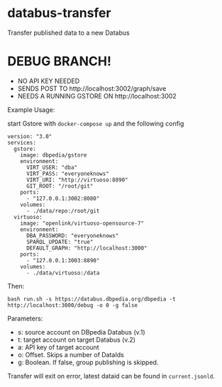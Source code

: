 # databus-transfer
Transfer published data to a new Databus

# DEBUG BRANCH!

* NO API KEY NEEDED
* SENDS POST TO http://localhost:3002/graph/save
* NEEDS A RUNNING GSTORE ON http://localhost:3002

Example Usage:

start Gstore with `docker-compose up` and the following config

```
version: "3.0"
services:
  gstore:
    image: dbpedia/gstore
    environment: 
      VIRT_USER: "dba"
      VIRT_PASS: "everyoneknows"
      VIRT_URI: "http://virtuoso:8890"
      GIT_ROOT: "/root/git"
    ports:
      - "127.0.0.1:3002:8080"
    volumes:
      - ./data/repo:/root/git
  virtuoso:
    image: "openlink/virtuoso-opensource-7"
    environment:
      DBA_PASSWORD: "everyoneknows"
      SPARQL_UPDATE: "true"
      DEFAULT_GRAPH: "http://localhost:3000"
    ports:
      - "127.0.0.1:3003:8890"
    volumes: 
      - ./data/virtuoso:/data
```

Then:
```
bash run.sh -s https://databus.dbpedia.org/dbpedia -t http://localhost:3000/debug -o 0 -g false
```

Parameters:
* s: source account on DBpedia Databus (v.1)
* t: target account on target Databus (v.2)
* a: API key of target account
* o: Offset. Skips a number of DataIds
* g: Boolean. If false, group publishing is skipped.


Transfer will exit on error, latest dataid can be found in `current.jsonld`.
